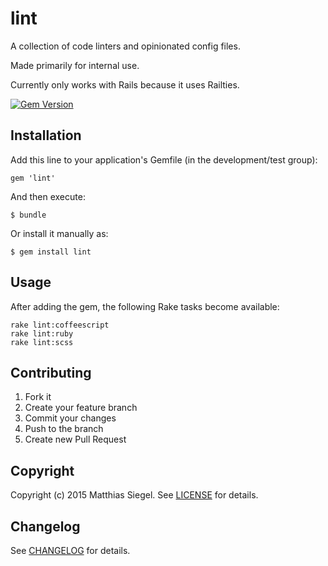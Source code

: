 # lint

A collection of code linters and opinionated config files.

Made primarily for internal use.

Currently only works with Rails because it uses Railties.

[![Gem Version](https://badge.fury.io/rb/lint.svg)](http://badge.fury.io/rb/lint)

## Installation

Add this line to your application's Gemfile (in the development/test group):

    gem 'lint'

And then execute:

    $ bundle

Or install it manually as:

    $ gem install lint

## Usage

After adding the gem, the following Rake tasks become available:

    rake lint:coffeescript
    rake lint:ruby
    rake lint:scss

## Contributing

1. Fork it
2. Create your feature branch
3. Commit your changes
4. Push to the branch
5. Create new Pull Request

## Copyright

Copyright (c) 2015 Matthias Siegel. See [LICENSE][] for details.

## Changelog

See [CHANGELOG][] for details.

[license]: LICENSE.md
[changelog]: CHANGELOG.md
